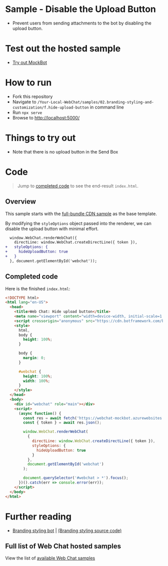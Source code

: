 # Sample - Disable the Upload Button

-  Prevent users from sending attachments to the bot by disabling the upload button.

# Test out the hosted sample

-  [Try out MockBot](https://microsoft.github.io/BotFramework-WebChat/02.branding-styling-and-customization/f.hide-upload-button)

# How to run

-  Fork this repository
-  Navigate to `/Your-Local-WebChat/samples/02.branding-styling-and-customization/f.hide-upload-button` in command line
-  Run `npx serve`
-  Browse to [http://localhost:5000/](http://localhost:5000/)

# Things to try out

-  Note that there is no upload button in the Send Box

# Code

> Jump to [completed code](#completed-code) to see the end-result `index.html`.

## Overview

This sample starts with the [full-bundle CDN sample](../../01.getting-started/a.full-bundle/README.md) as the base template.

By modifying the `styleOptions` object passed into the renderer, we can disable the upload button with minimal effort.

```diff
  window.WebChat.renderWebChat({
    directLine: window.WebChat.createDirectLine({ token }),
+   styleOptions: {
+     hideUploadButton: true
+   }
  }, document.getElementById('webchat'));
```

## Completed code

Here is the finished `index.html`:

<!-- prettier-ignore-start -->
```html
<!DOCTYPE html>
<html lang="en-US">
  <head>
    <title>Web Chat: Hide upload button</title>
    <meta name="viewport" content="width=device-width, initial-scale=1.0" />
    <script crossorigin="anonymous" src="https://cdn.botframework.com/botframework-webchat/latest/webchat.js"></script>
    <style>
      html,
      body {
        height: 100%;
      }

      body {
        margin: 0;
      }

      #webchat {
        height: 100%;
        width: 100%;
      }
    </style>
  </head>
  <body>
    <div id="webchat" role="main"></div>
    <script>
      (async function() {
        const res = await fetch('https://webchat-mockbot.azurewebsites.net/directline/token', { method: 'POST' });
        const { token } = await res.json();

        window.WebChat.renderWebChat(
          {
            directLine: window.WebChat.createDirectLine({ token }),
            styleOptions: {
              hideUploadButton: true
            }
          },
          document.getElementById('webchat')
        );

        document.querySelector('#webchat > *').focus();
      })().catch(err => console.error(err));
    </script>
  </body>
</html>
```
<!-- prettier-ignore-end -->

# Further reading

-  [Branding styling bot](https://microsoft.github.io/BotFramework-WebChat/02.branding-styling-and-customization/a.branding-web-chat) | [(Branding styling source code)](https://github.com/microsoft/BotFramework-WebChat/tree/main/samples/02.branding-styling-and-customization/a.branding-web-chat)

## Full list of Web Chat hosted samples

View the list of [available Web Chat samples](https://github.com/microsoft/BotFramework-WebChat/tree/main/samples)
